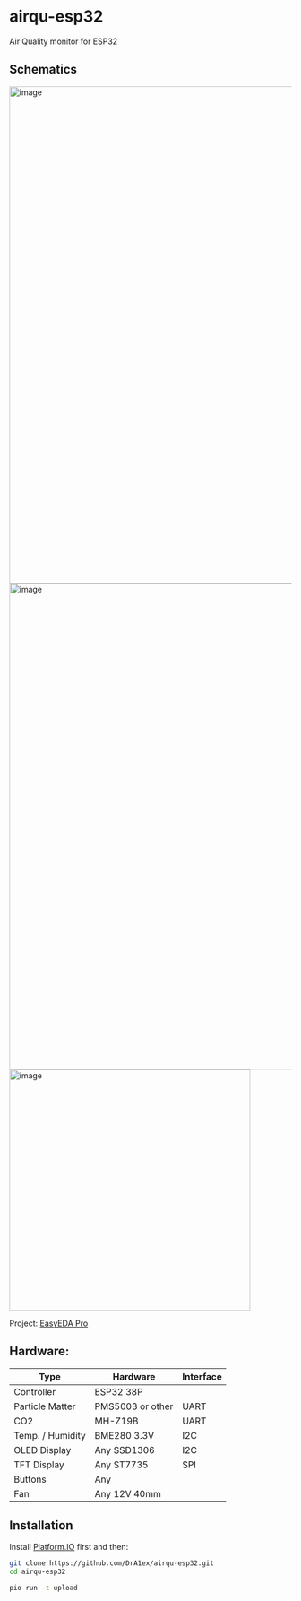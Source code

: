 # airqu-esp32
Air Quality monitor for ESP32


## Schematics

<img width="887" alt="image" src="https://github.com/user-attachments/assets/04f780c2-2373-4a84-981a-415270994d5e">

<img width="868" alt="image" src="https://github.com/user-attachments/assets/7c8fe11f-f467-487e-a4e9-d680bf2d9a22">

<img width="430" alt="image" src="https://github.com/user-attachments/assets/321c2131-4625-4528-ac73-f0c5bce21910">


Project: [EasyEDA Pro](https://github.com/user-attachments/files/16648917/ProProject_AirQu_ESP32_2024-07-24.epro.zip)

## Hardware:

| Type             | Hardware        | Interface     |
|------------------|-----------------|---------------|
| Controller       | ESP32 38P       |               |
| Particle Matter  | PMS5003 or other|   UART        |
| CO2              | MH-Z19B         |   UART        |
| Temp. / Humidity | BME280 3.3V     |   I2C         |
| OLED Display     | Any SSD1306     |   I2C         |
| TFT Display      | Any ST7735      |   SPI         |
| Buttons          | Any             |               |
| Fan              | Any 12V 40mm    |               |

## Installation

Install [Platform.IO](https://platformio.org/install) first and then:

```bash
git clone https://github.com/DrA1ex/airqu-esp32.git
cd airqu-esp32

pio run -t upload
```
